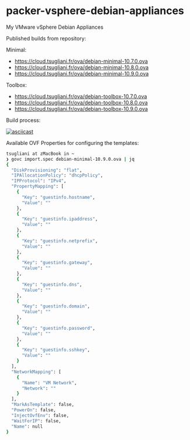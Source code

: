 # packer-vsphere-debian-appliances

My VMware vSphere Debian Appliances

Published builds from repository:

Minimal:

- https://cloud.tsugliani.fr/ova/debian-minimal-10.7.0.ova
- https://cloud.tsugliani.fr/ova/debian-minimal-10.8.0.ova
- https://cloud.tsugliani.fr/ova/debian-minimal-10.9.0.ova

Toolbox:

- https://cloud.tsugliani.fr/ova/debian-toolbox-10.7.0.ova
- https://cloud.tsugliani.fr/ova/debian-toolbox-10.8.0.ova
- https://cloud.tsugliani.fr/ova/debian-toolbox-10.9.0.ova

Build process:

[![asciicast](https://asciinema.org/a/wj7n9czneZs80jg35x9DcoOt0.svg)](https://asciinema.org/a/wj7n9czneZs80jg35x9DcoOt0)

Available OVF Properties for configuring the templates:

```bash
tsugliani at zMacBook in ~
❯ govc import.spec debian-minimal-10.9.0.ova | jq
{
  "DiskProvisioning": "flat",
  "IPAllocationPolicy": "dhcpPolicy",
  "IPProtocol": "IPv4",
  "PropertyMapping": [
    {
      "Key": "guestinfo.hostname",
      "Value": ""
    },
    {
      "Key": "guestinfo.ipaddress",
      "Value": ""
    },
    {
      "Key": "guestinfo.netprefix",
      "Value": ""
    },
    {
      "Key": "guestinfo.gateway",
      "Value": ""
    },
    {
      "Key": "guestinfo.dns",
      "Value": ""
    },
    {
      "Key": "guestinfo.domain",
      "Value": ""
    },
    {
      "Key": "guestinfo.password",
      "Value": ""
    },
    {
      "Key": "guestinfo.sshkey",
      "Value": ""
    }
  ],
  "NetworkMapping": [
    {
      "Name": "VM Network",
      "Network": ""
    }
  ],
  "MarkAsTemplate": false,
  "PowerOn": false,
  "InjectOvfEnv": false,
  "WaitForIP": false,
  "Name": null
}
```
